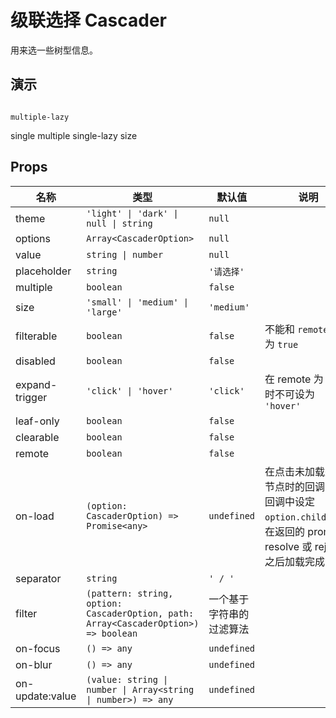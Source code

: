 # 级联选择 Cascader
用来选一些树型信息。
## 演示
```demo

multiple-lazy
```
single
multiple
single-lazy
size

## Props
|名称|类型|默认值|说明|
|-|-|-|-|
|theme|`'light' \| 'dark' \| null \| string`|`null`||
|options|`Array<CascaderOption>`|`null`||
|value|`string \| number`|`null`||
|placeholder|`string`|`'请选择'`||
|multiple|`boolean`|`false`||
|size|`'small' \| 'medium' \| 'large'`|`'medium'`||
|filterable|`boolean`|`false`|不能和 `remote` 同时为 `true`|
|disabled|`boolean`|`false`||
|expand-trigger|`'click' \| 'hover'`|`'click'`|在 remote 为 `true` 时不可设为 `'hover'`|
|leaf-only|`boolean`|`false`||
|clearable|`boolean`|`false`||
|remote|`boolean`|`false`||
|on-load|`(option: CascaderOption) => Promise<any>`|`undefined`|在点击未加载完成节点时的回调，在回调中设定 `option.children`，在返回的 promise resolve 或 reject 之后加载完成|
|separator|`string`|`' / '`||
|filter|`(pattern: string, option: CascaderOption, path: Array<CascaderOption>) => boolean`|一个基于字符串的过滤算法||
|on-focus|`() => any`|`undefined`||
|on-blur|`() => any`|`undefined`||
|on-update:value|`(value: string \| number \| Array<string \| number>) => any`|`undefined`||

